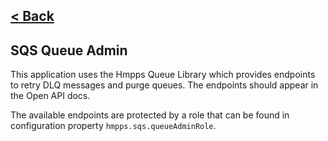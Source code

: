[< Back](../README.md)
---

## SQS Queue Admin

This application uses the Hmpps Queue Library which provides endpoints to retry DLQ messages and purge queues. The
endpoints should appear in the Open API docs.

The available endpoints are protected by a role that can be found in configuration property `hmpps.sqs.queueAdminRole`.
